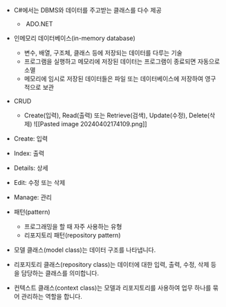 - C#에서는 DBMS와 데이터를 주고받는 클래스를 다수 제공
	-  ADO.NET
- 인메모리 데이터베이스(in-memory database)
	- 변수, 배열, 구조체, 클래스 등에 저장되는 데이터를 다루는 기술
	- 프로그램을 실행하고 메모리에 저장된 데이터는 프로그램이 종료되면 자동으로 소멸
	- 메모리에 임시로 저장된 데이터들은 파일 또는 데이터베이스에 저장하여 영구적으로 보관
- CRUD
	- Create(입력), Read(출력) 또는 Retrieve(검색), Update(수정), Delete(삭제)
![[Pasted image 20240402174109.png]]
- Create: 입력
- Index: 출력
- Details: 상세
- Edit: 수정 또는 삭제
- Manage: 관리

- 패턴(pattern)
	- 프로그래밍을 할 때 자주 사용하는 유형
	- 리포지토리 패턴(repository pattern)
- 모델 클래스(model class)는 데이터 구조를 나타냅니다.
- 리포지토리 클래스(repository class)는 데이터에 대한 입력, 출력, 수정, 삭제 등을 담당하는 클래스를 의미합니다.
- 컨텍스트 클래스(context class)는 모델과 리포지토리를 사용하여 업무 하나를 묶어 관리하는 역할을 합니다.